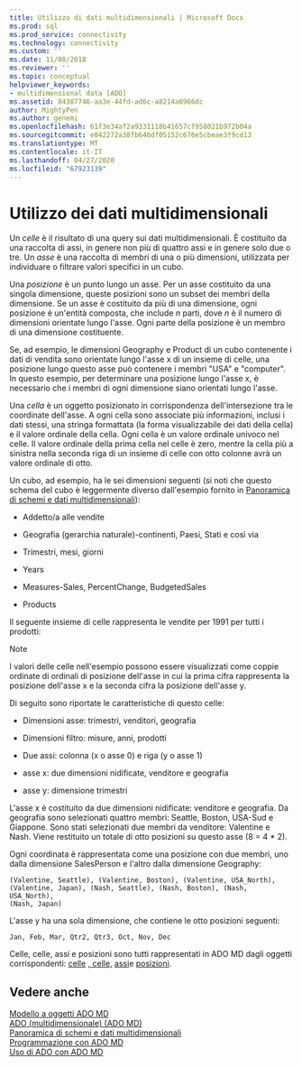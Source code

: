 ```yaml
---
title: Utilizzo di dati multidimensionali | Microsoft Docs
ms.prod: sql
ms.prod_service: connectivity
ms.technology: connectivity
ms.custom: ''
ms.date: 11/08/2018
ms.reviewer: ''
ms.topic: conceptual
helpviewer_keywords:
- multidimensional data [ADO]
ms.assetid: 84387746-aa3e-44fd-ad6c-a8214a6966dc
author: MightyPen
ms.author: genemi
ms.openlocfilehash: 61f3e34af2a9331118b41657cf958021b972b04a
ms.sourcegitcommit: e042272a38fb646df05152c676e5cbeae3f9cd13
ms.translationtype: MT
ms.contentlocale: it-IT
ms.lasthandoff: 04/27/2020
ms.locfileid: "67923139"
---
```

# <a name="working-with-multidimensional-data"></a>Utilizzo dei dati multidimensionali
Un *celle* è il risultato di una query sui dati multidimensionali. È costituito da una raccolta di assi, in genere non più di quattro assi e in genere solo due o tre. Un *asse* è una raccolta di membri di una o più dimensioni, utilizzata per individuare o filtrare valori specifici in un cubo.  
  
 Una *posizione* è un punto lungo un asse. Per un asse costituito da una singola dimensione, queste posizioni sono un subset dei membri della dimensione. Se un asse è costituito da più di una dimensione, ogni posizione è un'entità composta, che include *n* parti, dove *n* è il numero di dimensioni orientate lungo l'asse. Ogni parte della posizione è un membro di una dimensione costituente.  
  
 Se, ad esempio, le dimensioni Geography e Product di un cubo contenente i dati di vendita sono orientate lungo l'asse x di un insieme di celle, una posizione lungo questo asse può contenere i membri "USA" e "computer". In questo esempio, per determinare una posizione lungo l'asse x, è necessario che i membri di ogni dimensione siano orientati lungo l'asse.  
  
 Una *cella* è un oggetto posizionato in corrispondenza dell'intersezione tra le coordinate dell'asse. A ogni cella sono associate più informazioni, inclusi i dati stessi, una stringa formattata (la forma visualizzabile dei dati della cella) e il valore ordinale della cella. Ogni cella è un valore ordinale univoco nel celle. Il valore ordinale della prima cella nel celle è zero, mentre la cella più a sinistra nella seconda riga di un insieme di celle con otto colonne avrà un valore ordinale di otto.  
  
 Un cubo, ad esempio, ha le sei dimensioni seguenti (si noti che questo schema del cubo è leggermente diverso dall'esempio fornito in [Panoramica di schemi e dati multidimensionali](../../../ado/guide/multidimensional/overview-of-multidimensional-schemas-and-data.md)):  
  
-   Addetto/a alle vendite  
  
-   Geografia (gerarchia naturale)-continenti, Paesi, Stati e così via  
  
-   Trimestri, mesi, giorni  
  
-   Years  
  
-   Measures-Sales, PercentChange, BudgetedSales  
  
-   Products  
  
 Il seguente insieme di celle rappresenta le vendite per 1991 per tutti i prodotti:  
  
> [!NOTE]
>  I valori delle celle nell'esempio possono essere visualizzati come coppie ordinate di ordinali di posizione dell'asse in cui la prima cifra rappresenta la posizione dell'asse x e la seconda cifra la posizione dell'asse y.  
  
 Di seguito sono riportate le caratteristiche di questo celle:  
  
-   Dimensioni asse: trimestri, venditori, geografia  
  
-   Dimensioni filtro: misure, anni, prodotti  
  
-   Due assi: colonna (x o asse 0) e riga (y o asse 1)  
  
-   asse x: due dimensioni nidificate, venditore e geografia  
  
-   asse y: dimensione trimestri  
  
 L'asse x è costituito da due dimensioni nidificate: venditore e geografia. Da geografia sono selezionati quattro membri: Seattle, Boston, USA-Sud e Giappone. Sono stati selezionati due membri da venditore: Valentine e Nash. Viene restituito un totale di otto posizioni su questo asse (8 = 4 * 2).  
  
 Ogni coordinata è rappresentata come una posizione con due membri, uno dalla dimensione SalesPerson e l'altro dalla dimensione Geography:  
  
```console
(Valentine, Seattle), (Valentine, Boston), (Valentine, USA_North),  
(Valentine, Japan), (Nash, Seattle), (Nash, Boston), (Nash, USA_North),  
(Nash, Japan)  
```  
  
 L'asse y ha una sola dimensione, che contiene le otto posizioni seguenti:  
  
```console
Jan, Feb, Mar, Qtr2, Qtr3, Oct, Nov, Dec  
```  
  
 Celle, celle, assi e posizioni sono tutti rappresentati in ADO MD dagli oggetti corrispondenti: [celle](../../../ado/reference/ado-md-api/cellset-object-ado-md.md) [, celle,](../../../ado/reference/ado-md-api/cell-object-ado-md.md) [assi](../../../ado/reference/ado-md-api/axis-object-ado-md.md)e [posizioni](../../../ado/reference/ado-md-api/position-object-ado-md.md).  
  
## <a name="see-also"></a>Vedere anche  
 [Modello a oggetti ADO MD](../../../ado/reference/ado-md-api/ado-md-object-model.md)   
 [ADO (multidimensionale) (ADO MD)](../../../ado/guide/multidimensional/ado-multidimensional-ado-md.md)   
 [Panoramica di schemi e dati multidimensionali](../../../ado/guide/multidimensional/overview-of-multidimensional-schemas-and-data.md)   
 [Programmazione con ADO MD](../../../ado/guide/multidimensional/programming-with-ado-md.md)   
 [Uso di ADO con ADO MD](../../../ado/guide/multidimensional/using-ado-with-ado-md.md)
